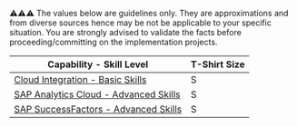 :warning::warning::warning:  The values below are guidelines only. They are approximations and from diverse sources hence may be not be applicable to your specific situation. You are strongly advised to validate the facts before proceeding/committing on the implementation projects.

Capability - Skill Level | T-Shirt Size
--- | ---
[Cloud Integration - Basic Skills](/Application_Skill_Level_Definition.md#cloud-integration----basic-skills) | S
[SAP Analytics Cloud - Advanced Skills](/Application_Skill_Level_Definition.md) | S
[SAP SuccessFactors - Advanced Skills](/Application_Skill_Level_Definition.md#sap-successfactors---advanced-skills) | S

